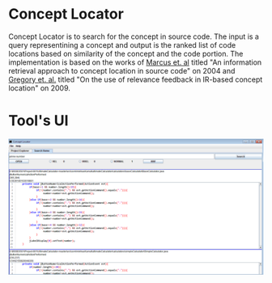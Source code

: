 # Concept Locator

Concept Locator is to search for the concept in source code. The input is a query representining a concept and output is the ranked list of
code locations based on similarity of the concept and the code portion. The implementation is based on the works of [Marcus et. al](http://www.cs.wayne.edu/~severe/publications/Marcus.WCRE.2004.IRApproach.pdf)
titled "An information retrieval approach to concept location in source code" on 2004 and [Gregory et. al.](http://ai2-s2-pdfs.s3.amazonaws.com/cca2/439b3ebaa377f34a942f4826c559b0c9eafb.pdf)
titled "On the use of relevance feedback in IR-based concept location" on 2009. 

# Tool's UI
![A sample Search Result in Concept Locator Tool](img/Search%20Result.PNG)
